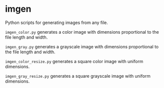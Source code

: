 # imgen
Python scripts for generating images from any file.

`imgen_color.py` generates a color image with dimensions proportional to the file length and width.

`imgen_gray.py` generates a grayscale image with dimensions proportional to the file length and width.

`imgen_color_resize.py` generates a square color image with uniform dimensions.

`imgen_gray_resize.py` generates a square grayscale image with uniform dimensions.